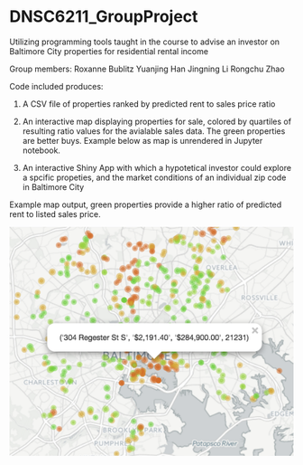 # DNSC6211_GroupProject
Utilizing programming tools taught in the course to advise an investor on Baltimore City properties for residential rental income

Group members:
Roxanne Bublitz
Yuanjing Han
Jingning Li
Rongchu Zhao


Code included produces:

1. A CSV file of properties ranked by predicted rent to sales price ratio

2. An interactive map displaying properties for sale, colored by quartiles of resulting ratio values for the avialable sales data. The green properties are better buys. Example below as map is unrendered in Jupyter notebook.

3. An interactive Shiny App with which a hypotetical investor could explore a spcific propeties, and the market conditions of an individual zip code in Baltimore City 

Example map output, green properties provide a higher ratio of predicted rent to listed sales price.

   ![Rent to Sale Ratio Map](/images/ratiomap.png?)
